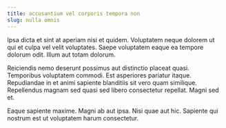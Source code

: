 ```yaml
---
title: accusantium vel corporis tempora non
slug: nulla omnis
---
```


Ipsa dicta et sint at aperiam nisi et quidem. Voluptatem neque dolorem ut qui et culpa vel velit voluptates. Saepe voluptatem eaque ea tempore dolorum odit. Illum aut totam dolorum.

Reiciendis nemo deserunt possimus aut distinctio placeat quasi. Temporibus voluptatem commodi. Est asperiores pariatur itaque. Repudiandae in et animi sapiente blanditiis sit vero quam similique. Repellendus magnam sed quasi sed libero consectetur repellat. Magni sed et.

Eaque sapiente maxime. Magni ab aut ipsa. Nisi quae aut hic. Sapiente qui nostrum est ut voluptatem harum consectetur.
